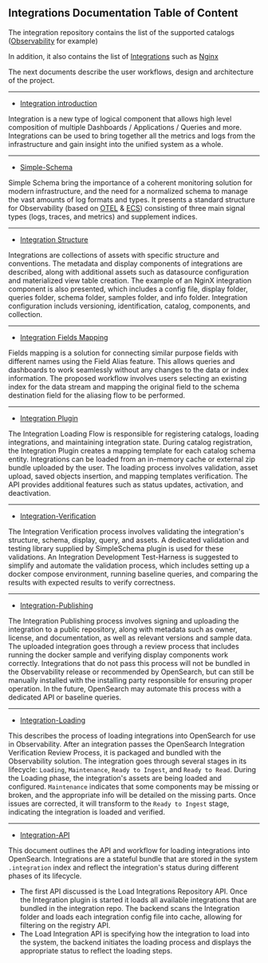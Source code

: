 ## Integrations Documentation Table of Content

The integration repository contains the list of the supported catalogs ([Observability](../schema/observability/README.md) for example)

In addition, it also contains the list of [Integrations](../integrations/README.md) such as [Nginx](../integrations/nginx/info/README.md)

The next documents describe the user workflows, design and architecture of the project. 

---

- [Integration introduction](Integrations.md)

Integration is a new type of logical component that allows high level composition of multiple Dashboards / Applications / Queries and more.
Integrations can be used to bring together all the metrics and logs from the infrastructure and gain insight into the unified system as a whole.

---

- [Simple-Schema](Simple-schema.md)

Simple Schema bring the importance of a coherent monitoring solution for modern infrastructure, and the need for a normalized schema to manage the vast amounts of log formats and types.
It presents a standard structure for Observability (based on [OTEL](https://github.com/open-telemetry) & [ECS](https://github.com/elastic/ecs)) consisting of three main signal types (logs, traces, and metrics) and supplement indices.


---

- [Integration Structure](Integration-structure.md)


Integrations are collections of assets with specific structure and conventions. The metadata and display components of integrations are described, along with additional assets such as datasource configuration and materialized view table creation.
The example of an NginX integration component is also presented, which includes a config file, display folder, queries folder, schema folder, samples folder, and info folder. Integration configuration includs versioning, identification, catalog, components, and collection.

---

- [Integration Fields Mapping](Integration-fields-mapping.md)

Fields mapping is a solution for connecting similar purpose fields with different names using the Field Alias feature. This allows queries and dashboards to work seamlessly without any changes to the data or index information. The proposed workflow involves users selecting an existing index for the data stream and mapping the original field to the schema destination field for the aliasing flow to be performed. 

---

- [Integration Plugin](Integration-plugin-tasks.md)

The Integration Loading Flow is responsible for registering catalogs, loading integrations, and maintaining integration state. During catalog registration, the Integration Plugin creates a mapping template for each catalog schema entity. Integrations can be loaded from an in-memory cache or external zip bundle uploaded by the user. The loading process involves validation, asset upload, saved objects insertion, and mapping templates verification. The API provides additional features such as status updates, activation, and deactivation.

---

- [Integration-Verification](Integration-verification.md)

The Integration Verification process involves validating the integration's structure, schema, display, query, and assets. A dedicated validation and testing library supplied by SimpleSchema plugin is used for these validations.
An Integration Development Test-Harness is suggested to simplify and automate the validation process, which includes setting up a docker compose environment, running baseline queries, and comparing the results with expected results to verify correctness.

---

- [Integration-Publishing](Integration-publishing.md)


The Integration Publishing process involves signing and uploading the integration to a public repository, along with metadata such as owner, license, and documentation, as well as relevant versions and sample data. The uploaded integration goes through a review process that includes running the docker sample and verifying display components work correctly.
Integrations that do not pass this process will not be bundled in the Observability release or recommended by OpenSearch, but can still be manually installed with the installing party responsible for ensuring proper operation. In the future, OpenSearch may automate this process with a dedicated API or baseline queries.

---

- [Integration-Loading](Integration-loading.md)


This describes the process of loading integrations into OpenSearch for use in Observability. After an integration passes the OpenSearch Integration Verification Review Process, it is packaged and bundled with the Observability solution.
The integration goes through several stages in its lifecycle: `Loading`, `Maintenance`, `Ready to Ingest`, and `Ready to Read`.
During the Loading phase, the integration's assets are being loaded and configured. `Maintenance` indicates that some components may be missing or broken, and the appropriate info will be detailed on the missing parts.
Once issues are corrected, it will transform to the `Ready to Ingest` stage, indicating the integration is loaded and verified.

---

- [Integration-API](Integration-API.md)

This document outlines the API and workflow for loading integrations into OpenSearch. Integrations are a stateful bundle that are stored in the system `.integration` index and reflect the integration's status during different phases of its lifecycle.
 - The first API discussed is the Load Integrations Repository API. Once the Integration plugin is started it loads all available integrations that are bundled in the integration repo. The backend scans the Integration folder and loads each integration config file into cache, allowing for filtering on the registry API.
 - The Load Integration API is specifying how the integration to load into the system, the backend initiates the loading process and displays the appropriate status to reflect the loading steps.